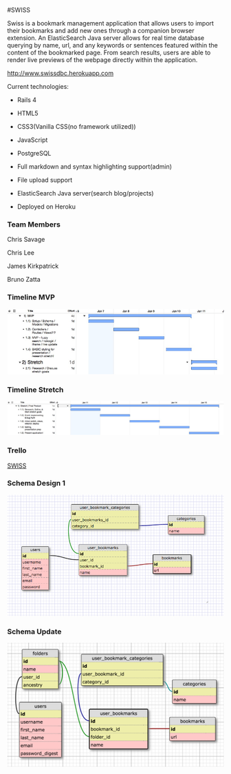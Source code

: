#SWISS

Swiss is a bookmark management application that allows users to import their bookmarks and add new ones through a companion browser extension. An ElasticSearch Java server allows for real time database querying by name, url, and any keywords or sentences featured within the content of the bookmarked page. From search results, users are able to render live previews of the webpage directly within the application. 

http://www.swissdbc.herokuapp.com

Current technologies:

* Rails 4

* HTML5

* CSS3(Vanilla CSS(no framework utilized))

* JavaScript

* PostgreSQL

* Full markdown and syntax highlighting support(admin)

* File upload support

* ElasticSearch Java server(search blog/projects)

* Deployed on Heroku

### Team Members
Chris Savage

Chris Lee

James Kirkpatrick

Bruno Zatta

### Timeline MVP
![alt text](imgs/timeline-pre-mvp.jpeg)

### Timeline Stretch
![alt text](imgs/Stretch_timeline.jpeg)

### Trello

<a href="https://trello.com/b/SEOKS4kQ/swiss">SWISS</a>

### Schema Design 1
![alt text](imgs/schema.png)

### Schema Update
![alt text](imgs/schema_update.png)

